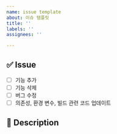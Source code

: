 ```yaml
---
name: issue template
about: 이슈 템플릿
title: ''
labels: ''
assignees: ''

---
```


## ✅  Issue

-[ ] 기능 추가
-[ ] 기능 삭제
-[ ] 버그 수정
-[ ] 의존성, 환경 변수, 빌드 관련 코드 업데이트

## 📑 Description

<!--
설명
-->
